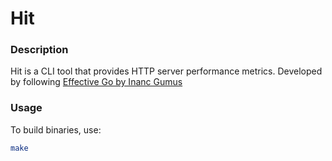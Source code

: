 # Hit

### Description

Hit is a CLI tool that provides HTTP server performance metrics. Developed by following [Effective Go by Inanc Gumus](https://www.manning.com/books/effective-go)

### Usage

To build binaries, use:

```bash
make
```
